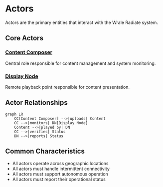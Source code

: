 # Actors

Actors are the primary entities that interact with the Wrale Radiate system.

## Core Actors

### [Content Composer](composer/)
Central role responsible for content management and system monitoring.

### [Display Node](display/)
Remote playback point responsible for content presentation.

## Actor Relationships

```mermaid
graph LR
    CC[Content Composer] -->|uploads| Content
    CC -->|monitors| DN[Display Node]
    Content -->|played by| DN
    CC -->|verifies| Status
    DN -->|reports| Status
```

## Common Characteristics

- All actors operate across geographic locations
- All actors must handle intermittent connectivity
- All actors must support autonomous operation
- All actors must report their operational status